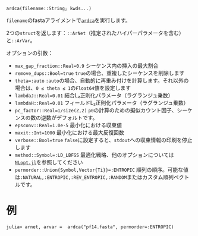 ```
ardca(filename::String; kwds...)
```

`filename`のfastaアライメントで[`ardca`](@ref)を実行します。

2つの`struct`を返します：`::ArNet`（推定されたハイパーパラメータを含む）と`::ArVar`。

オプションの引数：

  * `max_gap_fraction::Real=0.9` シーケンス内の挿入の最大割合
  * `remove_dups::Bool=true` `true`の場合、重複したシーケンスを削除します
  * `theta=:auto` `:auto`の場合、自動的に再重み付けを計算します。それ以外の場合は、`0 ≤ theta ≤ 1`の`Float64`値を設定します
  * `lambdaJ::Real=0.01` 結合L₂正則化パラメータ（ラグランジュ乗数）
  * `lambdaH::Real=0.01` フィールドL₂正則化パラメータ（ラグランジュ乗数）
  * `pc_factor::Real=1/size(Z,2)` `p0`の計算のための擬似カウント因子、シーケンスの数の逆数がデフォルトです。
  * `epsconv::Real=1.0e-5` 最小化における収束値
  * `maxit::Int=1000` 最小化における最大反復回数
  * `verbose::Bool=true` `false`に設定すると、`stdout`への収束情報の印刷を停止します
  * `method::Symbol=:LD_LBFGS` 最適化戦略、他のオプションについては[`NLopt.jl`](https://github.com/JuliaOpt/NLopt.jl)を参照してください
  * `permorder::Union{Symbol,Vector{Ti}}=:ENTROPIC` 順列の順序。可能な値は`:NATURAL,:ENTROPIC,:REV_ENTROPIC,:RANDOM`またはカスタム順列ベクトルです。

# 例

```
julia> arnet, arvar =  ardca("pf14.fasta", permorder=:ENTROPIC)
```
